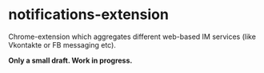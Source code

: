 # notifications-extension

Chrome-extension which aggregates different web-based IM services (like Vkontakte or FB messaging etc).

**Only a small draft. Work in progress.**
